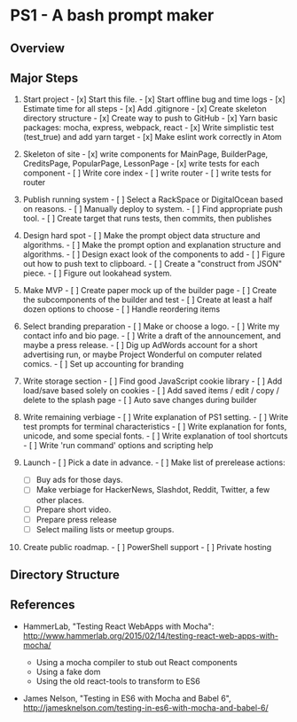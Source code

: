 PS1 - A bash prompt maker
===

Overview
----


Major Steps
-----
  1.  Start project
    - [x] Start this file.
    - [x] Start offline bug and time logs
    - [x] Estimate time for all steps
    - [x] Add .gitignore
    - [x] Create skeleton directory structure
    - [x] Create way to push to GitHub
    - [x] Yarn basic packages:  mocha, express, webpack, react
    - [x] Write simplistic test (test_true) and add yarn target
    - [x] Make eslint work correctly in Atom

  2.  Skeleton of site
    - [x] write components for MainPage, BuilderPage, CreditsPage, PopularPage, LessonPage
    - [x] write tests for each component
    - [ ] Write core index
    - [ ] write router
    - [ ] write tests for router

  3.  Publish running system
    - [ ]  Select a RackSpace or DigitalOcean based on reasons.
    - [ ]  Manually deploy to system.
    - [ ]  Find appropriate push tool.
    - [ ]  Create target that runs tests, then commits, then publishes

  4.  Design hard spot
    - [ ]  Make the prompt object data structure and algorithms.
    - [ ]  Make the prompt option and explanation structure and algorithms.
    - [ ]  Design exact look of the components to add
    - [ ]  Figure out how to push text to clipboard.
    - [ ]  Create a "construct from JSON" piece.
    - [ ]  Figure out lookahead system.

  5.  Make MVP
    - [ ]  Create paper mock up of the builder page
    - [ ]  Create the subcomponents of the builder and test
    - [ ]  Create at least a half dozen options to choose
    - [ ]  Handle reordering items

  6.  Select branding preparation
    - [ ]  Make or choose a logo.
    - [ ]  Write my contact info and bio page.
    - [ ]  Write a draft of the announcement, and maybe a press release.
    - [ ]  Dig up AdWords account for a short advertising run, or maybe Project Wonderful on computer related comics.
    - [ ]  Set up accounting for branding

  7.  Write storage section
    - [ ]  Find good JavaScript cookie library
    - [ ]  Add load/save based solely on cookies
    - [ ]  Add saved items / edit / copy / delete to the splash page
    - [ ]  Auto save changes during builder

  8.  Write remaining verbiage
    - [ ]  Write explanation of PS1 setting.
    - [ ]  Write test prompts for terminal characteristics
    - [ ]  Write explanation for fonts, unicode, and some special fonts.
    - [ ]  Write explanation of tool shortcuts
    - [ ]  Write 'run command' options and scripting help

  9.  Launch
    - [ ]  Pick a date in advance.
    - [ ]  Make list of prerelease actions:
      - [ ]  Buy ads for those days.
      - [ ]  Make verbiage for HackerNews, Slashdot, Reddit, Twitter, a few other places.
      - [ ]  Prepare short video.
      - [ ]  Prepare press release
      - [ ]  Select mailing lists or meetup groups.

  10.   Create public roadmap.
    - [ ]  PowerShell support
    - [ ]  Private hosting

Directory Structure
----

References
----
* HammerLab, "Testing React WebApps with Mocha": http://www.hammerlab.org/2015/02/14/testing-react-web-apps-with-mocha/
  * Using a mocha compiler to stub out React components
  * Using a fake dom
  * Using the old react-tools to transform to ES6


* James Nelson, "Testing in ES6 with Mocha and Babel 6", http://jamesknelson.com/testing-in-es6-with-mocha-and-babel-6/
